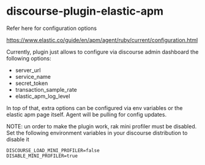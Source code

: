 # discourse-plugin-elastic-apm

Refer here for configuration options

https://www.elastic.co/guide/en/apm/agent/ruby/current/configuration.html

Currently, plugin just allows to configure via discourse admin dashboard the following options:

* server_url
* service_name
* secret_token
* transaction_sample_rate
* elastic_apm_log_level

In top of that, extra options can be configured via env variables or the elastic apm page itself. Agent will be pulling for config updates.

NOTE: un order to make the plugin work, rak mini profiler must be disabled. Set the following environment variables in your discourse distribution to disable it

```
DISCOURSE_LOAD_MINI_PROFILER=false
DISABLE_MINI_PROFILER=true
```